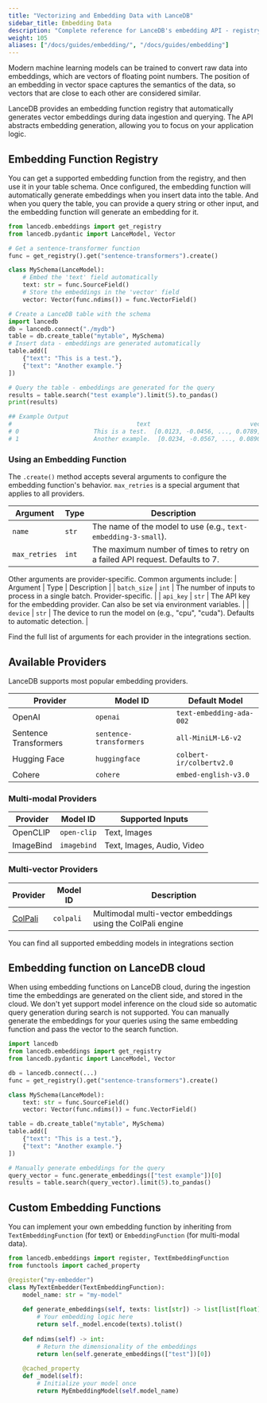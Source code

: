 ```yaml
---
title: "Vectorizing and Embedding Data with LanceDB"
sidebar_title: Embedding Data
description: "Complete reference for LanceDB's embedding API - registry, functions, schemas, and multi-language SDK support."
weight: 105
aliases: ["/docs/guides/embedding/", "/docs/guides/embedding"]
---
```


Modern machine learning models can be trained to convert raw data into embeddings, which are vectors of floating point numbers. The position of an embedding in vector space captures the semantics of the data, so vectors that are close to each other are considered similar.

LanceDB provides an embedding function registry that automatically generates vector embeddings during data ingestion and querying. The API abstracts embedding generation, allowing you to focus on your application logic.

## Embedding Function Registry

You can get a supported embedding function from the registry, and then use it in your table schema. Once configured, the embedding function will automatically generate embeddings when you insert data into the table. And when you query the table, you can provide a query string or other input, and the embedding function will generate an embedding for it.

```python
from lancedb.embeddings import get_registry
from lancedb.pydantic import LanceModel, Vector

# Get a sentence-transformer function
func = get_registry().get("sentence-transformers").create()

class MySchema(LanceModel):
    # Embed the 'text' field automatically
    text: str = func.SourceField()
    # Store the embeddings in the 'vector' field
    vector: Vector(func.ndims()) = func.VectorField()

# Create a LanceDB table with the schema
import lancedb
db = lancedb.connect("./mydb")
table = db.create_table("mytable", MySchema)
# Insert data - embeddings are generated automatically
table.add([
    {"text": "This is a test."},
    {"text": "Another example."}
])

# Query the table - embeddings are generated for the query
results = table.search("test example").limit(5).to_pandas()
print(results)

## Example Output
#                                   text                            vector  _distance
# 0                     This is a test.  [0.0123, -0.0456, ..., 0.0789]  0.123456
# 1                     Another example.  [0.0234, -0.0567, ..., 0.0890]  0.234567

```

### Using an Embedding Function

The `.create()` method accepts several arguments to configure the embedding function's behavior. `max_retries` is a special argument that applies to all providers.

| Argument | Type | Description |
|---|---|---|
| `name` | `str` | The name of the model to use (e.g., `text-embedding-3-small`). |
| `max_retries` | `int` | The maximum number of times to retry on a failed API request. Defaults to 7. |

Other arguments are provider-specific. Common arguments include:
| Argument | Type | Description |
| `batch_size` | `int` | The number of inputs to process in a single batch. Provider-specific. |
| `api_key` | `str` | The API key for the embedding provider. Can also be set via environment variables. |
| `device` | `str` | The device to run the model on (e.g., "cpu", "cuda"). Defaults to automatic detection. |

Find the full list of arguments for each provider in the integrations section.

## Available Providers

LanceDB supports most popular embedding providers.

| Provider | Model ID | Default Model |
|----------|----------|---------------|
| OpenAI | `openai` | `text-embedding-ada-002` |
| Sentence Transformers | `sentence-transformers` | `all-MiniLM-L6-v2` |
| Hugging Face | `huggingface` | `colbert-ir/colbertv2.0` |
| Cohere | `cohere` | `embed-english-v3.0` |

### Multi-modal Providers

| Provider | Model ID | Supported Inputs |
|----------|----------|------------------|
| OpenCLIP | `open-clip` | Text, Images |
| ImageBind | `imagebind` | Text, Images, Audio, Video |


### Multi-vector Providers

| Provider | Model ID | Description |
|----------|----------|------------------|
| [ColPali](/docs/integrations/embedding/colpali) | `colpali` | Multimodal multi-vector embeddings using the ColPali engine |


You can find all supported embedding models in integrations section

## Embedding function on LanceDB cloud
When using embedding functions on LanceDB cloud, during the ingestion time the embeddings are generated on the client side, and stored in the cloud. We don't yet support model inference on the cloud side so automatic query generation during search is not supported. You can manually generate the embeddings for your queries using the same embedding function and pass the vector to the search function.

```python
import lancedb
from lancedb.embeddings import get_registry
from lancedb.pydantic import LanceModel, Vector

db = lancedb.connect(...)
func = get_registry().get("sentence-transformers").create()

class MySchema(LanceModel):
    text: str = func.SourceField()
    vector: Vector(func.ndims()) = func.VectorField()

table = db.create_table("mytable", MySchema)
table.add([
    {"text": "This is a test."},
    {"text": "Another example."}
])

# Manually generate embeddings for the query
query_vector = func.generate_embeddings(["test example"])[0]
results = table.search(query_vector).limit(5).to_pandas()
```

## Custom Embedding Functions

You can implement your own embedding function by inheriting from `TextEmbeddingFunction` (for text) or `EmbeddingFunction` (for multi-modal data).

```python
from lancedb.embeddings import register, TextEmbeddingFunction
from functools import cached_property

@register("my-embedder")
class MyTextEmbedder(TextEmbeddingFunction):
    model_name: str = "my-model"
    
    def generate_embeddings(self, texts: list[str]) -> list[list[float]]:
        # Your embedding logic here
        return self._model.encode(texts).tolist()
    
    def ndims(self) -> int:
        # Return the dimensionality of the embeddings
        return len(self.generate_embeddings(["test"])[0])
    
    @cached_property
    def _model(self):
        # Initialize your model once
        return MyEmbeddingModel(self.model_name)
```
